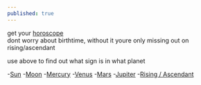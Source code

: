 ```yaml
---
published: true
---
```



get your [horoscope](http://astro.cafeastrology.com/cgi-bin/astro/natal)  
dont worry about birthtime, without it youre only missing out on rising/ascendant

use above to find out what sign is in what planet  

-[Sun](http://cafeastrology.com/articles/suninsigns.html)
-[Moon](http://cafeastrology.com/articles/mooninsigns.html)
-[Mercury](http://cafeastrology.com/articles/mercuryinsigns.html)
-[Venus](http://cafeastrology.com/natal/venusinsigns.html)
-[Mars](http://cafeastrology.com/articles/marsinsigns.html)
-[Jupiter](http://cafeastrology.com/natal/jupiterinsigns.html)
-[Rising / Ascendant](http://cafeastrology.com/risingsignsascendant.html)
